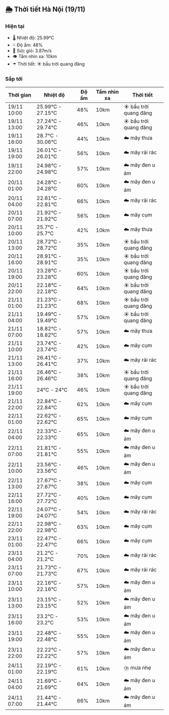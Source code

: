 ## 🌦️ Thời tiết Hà Nội (19/11)

### Hiện tại

- 🌡️ Nhiệt độ: 25.99℃
- 💦 Độ ẩm: 48%
- 💨 Sức gió: 3.87m/s
- 👁️ Tầm nhìn xa: 10km
- ☂️ Thời tiết: ☀️ bầu trời quang đãng

### Sắp tới

| Thời gian | Nhiệt độ | Độ ẩm | Tầm nhìn xa | Thời tiết |
| --- | --- | --- | --- | --- |
| 19/11 10:00 | 25.99℃ - 27.15℃ | 48% | 10km | ☀️ bầu trời quang đãng |
| 19/11 13:00 | 27.24℃ - 29.74℃ | 46% | 10km | ☀️ bầu trời quang đãng |
| 19/11 16:00 | 28.7℃ - 30.06℃ | 44% | 10km | ☁️ mây thưa |
| 19/11 19:00 | 26.01℃ - 26.01℃ | 56% | 10km | ☁️ mây rải rác |
| 19/11 22:00 | 24.98℃ - 24.98℃ | 57% | 10km | ☁️ mây đen u ám |
| 20/11 01:00 | 24.28℃ - 24.28℃ | 60% | 10km | ☁️ mây đen u ám |
| 20/11 04:00 | 22.81℃ - 22.81℃ | 66% | 10km | ☁️ mây rải rác |
| 20/11 07:00 | 21.92℃ - 21.92℃ | 56% | 10km | ☁️ mây cụm |
| 20/11 10:00 | 25.7℃ - 25.7℃ | 42% | 10km | ☁️ mây thưa |
| 20/11 13:00 | 28.72℃ - 28.72℃ | 35% | 10km | ☀️ bầu trời quang đãng |
| 20/11 16:00 | 28.91℃ - 28.91℃ | 35% | 10km | ☀️ bầu trời quang đãng |
| 20/11 19:00 | 23.28℃ - 23.28℃ | 60% | 10km | ☀️ bầu trời quang đãng |
| 20/11 22:00 | 22.18℃ - 22.18℃ | 64% | 10km | ☀️ bầu trời quang đãng |
| 21/11 01:00 | 21.23℃ - 21.23℃ | 68% | 10km | ☀️ bầu trời quang đãng |
| 21/11 04:00 | 19.49℃ - 19.49℃ | 57% | 10km | ☀️ bầu trời quang đãng |
| 21/11 07:00 | 18.82℃ - 18.82℃ | 57% | 10km | ☁️ mây thưa |
| 21/11 10:00 | 23.74℃ - 23.74℃ | 42% | 10km | ☁️ mây cụm |
| 21/11 13:00 | 26.41℃ - 26.41℃ | 37% | 10km | ☁️ mây rải rác |
| 21/11 16:00 | 26.46℃ - 26.46℃ | 38% | 10km | ☀️ bầu trời quang đãng |
| 21/11 19:00 | 24℃ - 24℃ | 46% | 10km | ☀️ bầu trời quang đãng |
| 21/11 22:00 | 22.84℃ - 22.84℃ | 62% | 10km | ☁️ mây cụm |
| 22/11 01:00 | 22.62℃ - 22.62℃ | 65% | 10km | ☁️ mây cụm |
| 22/11 04:00 | 22.33℃ - 22.33℃ | 65% | 10km | ☁️ mây đen u ám |
| 22/11 07:00 | 21.81℃ - 21.81℃ | 55% | 10km | ☁️ mây đen u ám |
| 22/11 10:00 | 23.56℃ - 23.56℃ | 46% | 10km | ☁️ mây đen u ám |
| 22/11 13:00 | 27.67℃ - 27.67℃ | 38% | 10km | ☁️ mây cụm |
| 22/11 16:00 | 27.72℃ - 27.72℃ | 40% | 10km | ☁️ mây cụm |
| 22/11 19:00 | 24.07℃ - 24.07℃ | 54% | 10km | ☁️ mây rải rác |
| 22/11 22:00 | 22.98℃ - 22.98℃ | 63% | 10km | ☁️ mây cụm |
| 23/11 01:00 | 22.47℃ - 22.47℃ | 66% | 10km | ☁️ mây cụm |
| 23/11 04:00 | 21.2℃ - 21.2℃ | 70% | 10km | ☁️ mây rải rác |
| 23/11 07:00 | 21.73℃ - 21.73℃ | 67% | 10km | ☁️ mây rải rác |
| 23/11 10:00 | 22.16℃ - 22.16℃ | 57% | 10km | ☁️ mây đen u ám |
| 23/11 13:00 | 23.15℃ - 23.15℃ | 52% | 10km | ☁️ mây đen u ám |
| 23/11 16:00 | 23.2℃ - 23.2℃ | 53% | 10km | ☁️ mây đen u ám |
| 23/11 19:00 | 22.48℃ - 22.48℃ | 55% | 10km | ☁️ mây đen u ám |
| 23/11 22:00 | 22.22℃ - 22.22℃ | 57% | 10km | ☁️ mây đen u ám |
| 24/11 01:00 | 22.19℃ - 22.19℃ | 61% | 10km | ⛈️ mưa nhẹ |
| 24/11 04:00 | 21.69℃ - 21.69℃ | 64% | 10km | ☁️ mây đen u ám |
| 24/11 07:00 | 21.44℃ - 21.44℃ | 66% | 10km | ☁️ mây đen u ám |
